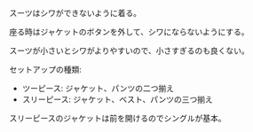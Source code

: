 スーツはシワができないように着る。

座る時はジャケットのボタンを外して、シワにならないようにする。

スーツが小さいとシワがよりやすいので、小さすぎるのも良くない。

セットアップの種類:

- ツーピース: ジャケット、パンツの二つ揃え
- スリーピース: ジャケット、ベスト、パンツの三つ揃え

スリーピースのジャケットは前を開けるのでシングルが基本。
